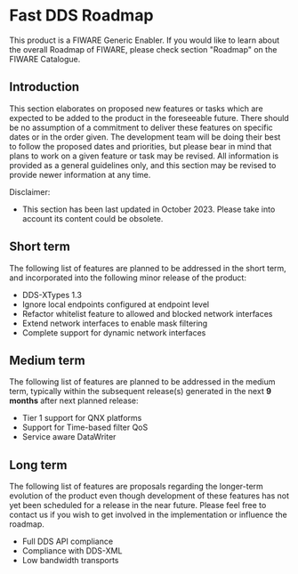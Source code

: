# Fast DDS Roadmap

This product is a FIWARE Generic Enabler.
If you would like to learn about the overall Roadmap of FIWARE, please check section "Roadmap" on the FIWARE Catalogue.

## Introduction

This section elaborates on proposed new features or tasks which are expected to be added to the product in the
foreseeable future.
There should be no assumption of a commitment to deliver these features on specific dates or in the order given.
The development team will be doing their best to follow the proposed dates and priorities, but please bear in mind
that plans to work on a given feature or task may be revised.
All information is provided as a general guidelines only, and this section may be revised to provide newer information
at any time.

Disclaimer:

* This section has been last updated in October 2023.
  Please take into account its content could be obsolete.

## Short term

The following list of features are planned to be addressed in the short term, and incorporated into the following
minor release of the product:

* DDS-XTypes 1.3
* Ignore local endpoints configured at endpoint level
* Refactor whitelist feature to allowed and blocked network interfaces
* Extend network interfaces to enable mask filtering
* Complete support for dynamic network interfaces

## Medium term

The following list of features are planned to be addressed in the medium term, typically within the subsequent
release(s) generated in the next **9 months** after next planned release:

* Tier 1 support for QNX platforms
* Support for Time-based filter QoS
* Service aware DataWriter

## Long term

The following list of features are proposals regarding the longer-term evolution of the product even though development
of these features has not yet been scheduled for a release in the near future.
Please feel free to contact us if you wish to get involved in the implementation or influence the roadmap.

* Full DDS API compliance
* Compliance with DDS-XML
* Low bandwidth transports
